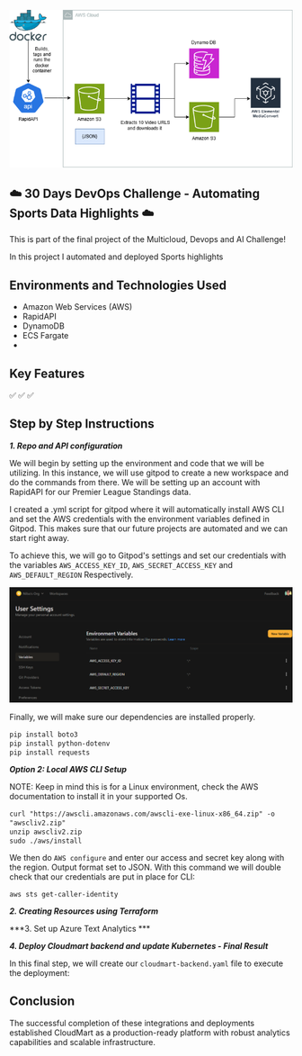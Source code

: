<p align="center">
  <img src="assets/diagram.png" 
</p>
  
## ☁️ 30 Days DevOps Challenge - Automating Sports Data Highlights  ☁️

This is part of the final project of the Multicloud, Devops and AI Challenge!

In this project I automated and deployed Sports highlights 




<h2>Environments and Technologies Used</h2>

  - Amazon Web Services (AWS)
  - RapidAPI
  - DynamoDB
  - ECS Fargate
  - 


  
  
<h2>Key Features</h2>  

✅ 
✅ 
✅ 

<h2>Step by Step Instructions</h2>

***1. Repo and API configuration***

We will begin by setting up the environment and code that we will be utilizing. In this instance, we will use gitpod to create a new workspace and do the commands from there. We will be setting up an account with RapidAPI for our Premier League Standings data.

I created a .yml script for gitpod where it will automatically install AWS CLI and set the AWS credentials with the environment variables defined in Gitpod. This makes sure that our future projects are automated and we can start right away.

To achieve this, we will go to Gitpod's settings and set our credentials with the variables `AWS_ACCESS_KEY_ID`, `AWS_SECRET_ACCESS_KEY` and `AWS_DEFAULT_REGION` Respectively.

![image](/assets/image1.png)

Finally, we will make sure our dependencies are installed properly.

```
pip install boto3
pip install python-dotenv
pip install requests
```

***Option 2: Local AWS CLI Setup***

NOTE: Keep in mind this is for a Linux environment, check the AWS documentation to install it in your supported Os.

   ```
   curl "https://awscli.amazonaws.com/awscli-exe-linux-x86_64.zip" -o "awscliv2.zip"
unzip awscliv2.zip
sudo ./aws/install
```
We then do `AWS configure` and enter our access and secret key along with the region. Output format set to JSON. With this command we will double check that our credentials are put in place for CLI:

```
aws sts get-caller-identity
```








***2.  Creating Resources using Terraform***



***3. Set up Azure Text Analytics ***



***4. Deploy Cloudmart backend and update Kubernetes - Final Result***

In this final step, we will create our `cloudmart-backend.yaml` file to execute the deployment:



<h2>Conclusion</h2>

The successful completion of these integrations and deployments established CloudMart as a production-ready platform with robust analytics capabilities and scalable infrastructure.
